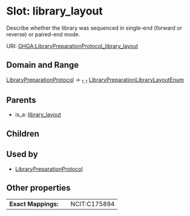 
# Slot: library_layout


Describe whether the library was sequenced in single-end (forward or reverse) or paired-end mode.

URI: [GHGA:LibraryPreparationProtocol_library_layout](https://w3id.org/GHGA/LibraryPreparationProtocol_library_layout)


## Domain and Range

[LibraryPreparationProtocol](LibraryPreparationProtocol.md) &#8594;  <sub>1..1</sub> [LibraryPreparationLibraryLayoutEnum](LibraryPreparationLibraryLayoutEnum.md)

## Parents

 *  is_a: [library_layout](library_layout.md)

## Children


## Used by

 * [LibraryPreparationProtocol](LibraryPreparationProtocol.md)

## Other properties

|  |  |  |
| --- | --- | --- |
| **Exact Mappings:** | | NCIT:C175894 |

